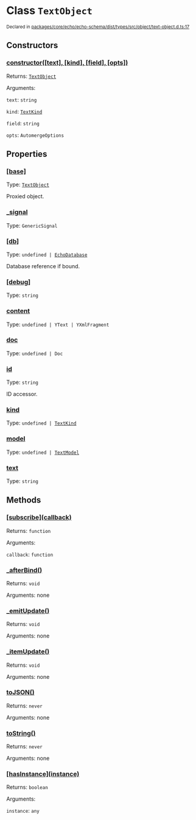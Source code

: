 # Class `TextObject`
<sub>Declared in [packages/core/echo/echo-schema/dist/types/src/object/text-object.d.ts:17]()</sub>




## Constructors
### [constructor(\[text\], \[kind\], \[field\], \[opts\])]()




Returns: <code>[TextObject](/api/@dxos/client/classes/TextObject)</code>

Arguments: 

`text`: <code>string</code>

`kind`: <code>[TextKind](/api/@dxos/client/enums#TextKind)</code>

`field`: <code>string</code>

`opts`: <code>AutomergeOptions</code>



## Properties
### [[base]]()
Type: <code>[TextObject](/api/@dxos/client/classes/TextObject)</code>

Proxied object.

### [_signal]()
Type: <code>GenericSignal</code>



### [[db]]()
Type: <code>undefined | [EchoDatabase](/api/@dxos/client/interfaces/EchoDatabase)</code>

Database reference if bound.

### [[debug]]()
Type: <code>string</code>



### [content]()
Type: <code>undefined | YText | YXmlFragment</code>



### [doc]()
Type: <code>undefined | Doc</code>



### [id]()
Type: <code>string</code>

ID accessor.

### [kind]()
Type: <code>undefined | [TextKind](/api/@dxos/client/enums#TextKind)</code>



### [model]()
Type: <code>undefined | [TextModel](/api/@dxos/client/classes/TextModel)</code>



### [text]()
Type: <code>string</code>




## Methods
### [\[subscribe\](callback)]()




Returns: <code>function</code>

Arguments: 

`callback`: <code>function</code>


### [_afterBind()]()




Returns: <code>void</code>

Arguments: none




### [_emitUpdate()]()




Returns: <code>void</code>

Arguments: none




### [_itemUpdate()]()




Returns: <code>void</code>

Arguments: none




### [toJSON()]()




Returns: <code>never</code>

Arguments: none




### [toString()]()




Returns: <code>never</code>

Arguments: none




### [\[hasInstance\](instance)]()




Returns: <code>boolean</code>

Arguments: 

`instance`: <code>any</code>


